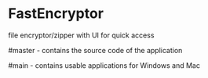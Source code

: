 # FastEncryptor
file encryptor/zipper with UI for quick access

#master - contains the source code of the application

#main - contains usable applications for Windows and Mac
